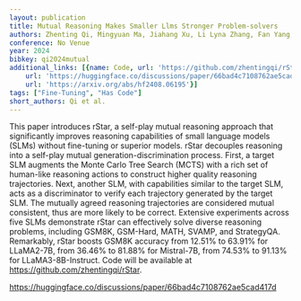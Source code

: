 ```yaml
---
layout: publication
title: Mutual Reasoning Makes Smaller Llms Stronger Problem-solvers
authors: Zhenting Qi, Mingyuan Ma, Jiahang Xu, Li Lyna Zhang, Fan Yang, Mao Yang
conference: No Venue
year: 2024
bibkey: qi2024mutual
additional_links: [{name: Code, url: 'https://github.com/zhentingqi/rStar'}, {name: Code,
    url: 'https://huggingface.co/discussions/paper/66bad4c7108762ae5cad417d'}, {name: Paper,
    url: 'https://arxiv.org/abs/hf2408.06195'}]
tags: ["Fine-Tuning", "Has Code"]
short_authors: Qi et al.
---
```

This paper introduces rStar, a self-play mutual reasoning approach that significantly improves reasoning capabilities of small language models (SLMs) without fine-tuning or superior models. rStar decouples reasoning into a self-play mutual generation-discrimination process. First, a target SLM augments the Monte Carlo Tree Search (MCTS) with a rich set of human-like reasoning actions to construct higher quality reasoning trajectories. Next, another SLM, with capabilities similar to the target SLM, acts as a discriminator to verify each trajectory generated by the target SLM. The mutually agreed reasoning trajectories are considered mutual consistent, thus are more likely to be correct. Extensive experiments across five SLMs demonstrate rStar can effectively solve diverse reasoning problems, including GSM8K, GSM-Hard, MATH, SVAMP, and StrategyQA. Remarkably, rStar boosts GSM8K accuracy from 12.51% to 63.91% for LLaMA2-7B, from 36.46% to 81.88% for Mistral-7B, from 74.53% to 91.13% for LLaMA3-8B-Instruct. Code will be available at https://github.com/zhentingqi/rStar.

https://huggingface.co/discussions/paper/66bad4c7108762ae5cad417d